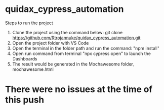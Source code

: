 # quidax_cypress_automation

Steps to run the project

1. Clone the project using the command below:
       git clone https://github.com/Rtrojannuke/quidax_cypress_automation.git
2. Open the project folder with VS Code
3. Open the terminal in the folder path and run the command: "npm install"
4. Open run command from terminal "npx cypress open" to launch the Dashboards
5. The result would be generated in the Mochawesome folder, mochawesome.html

# There were no issues at the time of this push
